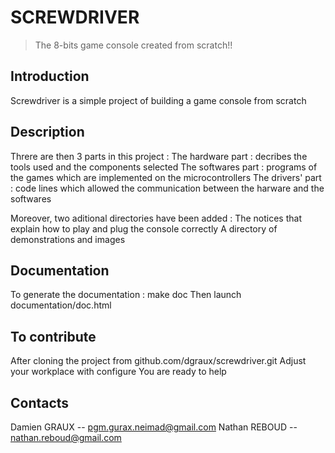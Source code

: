 SCREWDRIVER
===========

>The 8-bits game console created from scratch!!

Introduction
------------

Screwdriver is a simple project of building a game console from scratch

Description
-----------

Threre are then 3 parts in this project :
The hardware part : decribes the tools used and the components selected
The softwares part : programs of the games which are implemented on the microcontrollers
The drivers' part : code lines which allowed the communication between the harware and the softwares

Moreover, two aditional directories have been added :
The notices that explain how to play and plug the console correctly
A directory of demonstrations and images

Documentation
-------------

To generate the documentation :
make doc
Then launch documentation/doc.html

To contribute
-------------

After cloning the project from github.com/dgraux/screwdriver.git
Adjust your workplace with configure
You are ready to help

Contacts
--------

Damien GRAUX --  pgm.gurax.neimad@gmail.com
Nathan REBOUD -- nathan.reboud@gmail.com